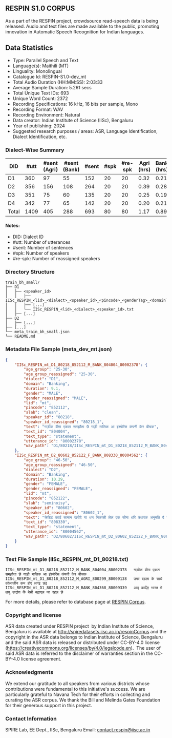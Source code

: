 ## RESPIN S1.0 CORPUS ##

As a part of the RESPIN project, crowdsource read-speech data is being released. Audio and text files
are made available to the public, promoting innovation in Automatic Speech Recognition for Indian languages.

## Data Statistics ##

- Type: Parallel Speech and Text
- Language(s): Maithili (MT)
- Linguality: Monolingual
- Catalogue Id: RESPIN-S1.0-dev_mt
- Total Audio Duration (HH:MM:SS): 2:03:33
- Average Sample Duration: 5.261 secs
- Total Unique Text IDs: 693
- Unique Word Count: 2372
- Recording Specifications: 16 kHz, 16 bits per sample, Mono
- Recording Format: WAV
- Recording Environment: Natural
- Data creator: Indian Institute of Science (IISc), Bengaluru
- Year of publishing: 2024
- Suggested research purposes / areas: ASR, Language Identification, Dialect Identification, etc.

### Dialect-Wise Summary ###
| DID   | #utt | #sent (Agri) | #sent (Bank) | #sent | #spk | #re-spk | Agri (hrs) | Bank (hrs) | Total (hrs) |
|-------|------|--------------|--------------|-------|------|---------|------------|------------|-------------|
| D1 | 360 | 97 | 55 | 152 | 20 | 20 | 0.32 | 0.21 | 0.54 |
| D2 | 356 | 156 | 108 | 264 | 20 | 20 | 0.39 | 0.28 | 0.67 |
| D3 | 351 | 75 | 60 | 135 | 20 | 20 | 0.25 | 0.19 | 0.44 |
| D4 | 342 | 77 | 65 | 142 | 20 | 20 | 0.20 | 0.21 | 0.41 |
| Total | 1409 | 405 | 288 | 693 | 80 | 80 | 1.17 | 0.89 | 2.06 |



#### Notes:
- DID: Dialect ID
- #utt: Number of utterances
- #sent: Number of sentences
- #spk: Number of speakers
- #re-spk: Number of reassigned speakers

### Directory Structure ###
```
train_bh_small/
├── D1
│   ├── <speaker_id>
│   │   ├── IISc_RESPIN_<lid>_<dialect>_<speaker_id>_<pincode>_<genderTag>_<domainTag>_<text_id>_<uttid>.wav
│   │   ├── [...]
│   │   └── IISc_RESPIN_<lid>_<dialect>_<speaker_id>.txt
│   ├── [...]
├── D2
│   ├── [...]
├── [...]
└── meta_train_bh_small.json
└── README.md
```

### Metadata File Sample (meta_dev_mt.json) ###

```json
{
    "IISc_RESPIN_mt_D1_80218_852112_M_BANK_804004_80002378": {
        "age_group": "25-30",
        "age_group_reassigned": "25-30",
        "dialect": "D1",
        "domain": "Banking",
        "duration": 9.1,
        "gender": "MALE",
        "gender_reassigned": "MALE",
        "lid": "mt",
        "pincode": "852112",
        "slab": "clean",
        "speaker_id": "80218",
        "speaker_id_reassigned": "80218_1",
        "text": "गाड़ीक बीमा एकटा समझौता छै गाड़ी मालिक आ इंश्योरेंस कंपनी केर बीचक",
        "text_id": "804004",
        "text_type": "statement",
        "utterance_id": "80002378",
        "wav_path": "D1/80218/IISc_RESPIN_mt_D1_80218_852112_M_BANK_804004_80002378.wav"
    },
    "IISc_RESPIN_mt_D2_80602_852122_F_BANK_808330_80004562": {
        "age_group": "46-50",
        "age_group_reassigned": "46-50",
        "dialect": "D2",
        "domain": "Banking",
        "duration": 10.29,
        "gender": "FEMALE",
        "gender_reassigned": "FEMALE",
        "lid": "mt",
        "pincode": "852122",
        "slab": "seminoisy",
        "speaker_id": "80602",
        "speaker_id_reassigned": "80602_1",
        "text": "क्रेडिट कार्ड सामान खरीदै या धन निकासी लेल एक सीमा धरि उधारक अनुमति दै छै",
        "text_id": "808330",
        "text_type": "statement",
        "utterance_id": "80004562",
        "wav_path": "D2/80602/IISc_RESPIN_mt_D2_80602_852122_F_BANK_808330_80004562.wav"
    }
}
```

### Text File Sample (IISc_RESPIN_mt_D1_80218.txt) ###
```
IISc_RESPIN_mt_D1_80218_852112_M_BANK_804004_80002378	गाड़ीक बीमा एकटा समझौता छै गाड़ी मालिक आ इंश्योरेंस कंपनी केर बीचक
IISc_RESPIN_mt_D1_80218_852112_M_AGRI_800299_80009138	उमर बढ़ला के साथे कोलाजीन कम होए लगइ छइ
IISc_RESPIN_mt_D1_80218_852112_M_BANK_804368_80009339	आइ काल्हि भारत मे लघु उद्योग केँ बेसी बढ़ाएल जा रहल छै
```

For more details, please refer to database page at [RESPIN Corpus](http://spiredatasets.iisc.ac.in/respinCorpus).

### Copyright and license ###

ASR data created under RESPIN project  by Indian Institute of Science, Bengaluru is available
at http://spiredatasets.iisc.ac.in/respinCorpus and the copyright in the ASR data belongs to
Indian Institute of Science, Bengaluru and the said ASR data is released or distributed under
CC-BY-4.0 license (https://creativecommons.org/licenses/by/4.0/legalcode.en).  The user of
said ASR data is referred to the disclaimer of warranties section in the CC-BY-4.0 license
agreement.


### Acknowledgments ###

We extend our gratitude to all speakers from various districts whose contributions were fundamental to this initiative's success.
We are particularly grateful to Navana Tech for their efforts in collecting and curating the ASR corpus.
We thank the Bill and Melinda Gates Foundation for their generous support in this project.

### Contact Information ###

SPIRE Lab, EE Dept., IISc, Bengaluru
Email: contact.respin@iisc.ac.in